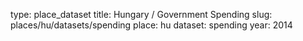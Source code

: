 type: place_dataset
title: Hungary / Government Spending
slug: places/hu/datasets/spending
place: hu
dataset: spending
year: 2014
